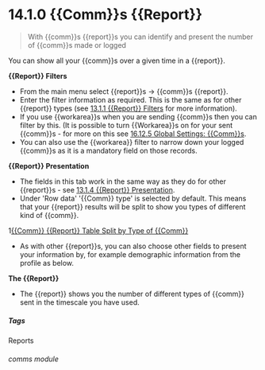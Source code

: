 # 14.1.0 {{Comm}}s {{Report}}

> With {{comm}}s {{report}}s you can  identify and present the number of {{comm}}s made or logged

You can show all your {{comm}}s over a given time in a {{report}}.

**{{Report}} Filters**

- From the main menu select {{report}}s -> {{comm}}s {{report}}. 
- Enter the filter information as required. This is the same as for other {{report}} types (see [13.1.1 {{Report}} Filters](/help/index/p/13.1.1) for more information).
- If you use {{workarea}}s when you are sending {{comm}}s then you can filter by this. (It is possible to turn {{Workarea}}s on for your sent {{comm}}s - for more on this see [16.12.5 Global Settings: {{Comm}}s](/help/index/p/16.12.5).
- You can also use the {{workarea}} filter to narrow down your logged {{comm}}s as it is a mandatory field on those records.

**{{Report}} Presentation**

- The fields in this tab work in the same way as they do for other {{report}}s - see [13.1.4 {{Report}} Presentation](/help/index/p/13.1.4).
- Under 'Row data' '{{Comm}} type' is selected by default. This means that your {{report}} results will be split to show you types of different kind of {{comm}}.

1[{{Comm}} {{Report}} Table Split by Type of {{Comm}}](14.1.0a.png)

- As with other {{report}}s, you can also choose other fields to present your information by, for example demographic information from the profile as below.

**The {{Report}}**

- The {{report}} shows you the number of different types of {{comm}} sent in the timescale you have used.


##### Tags
Reports

###### comms module

